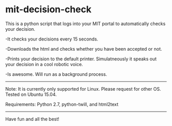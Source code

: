# mit-decision-check

This is a python script that logs into your MIT portal to automatically checks your decision.

-It checks your decisions every 15 seconds.

-Downloads the html and checks whether you have been accepted or not.

-Prints your decision to the default printer. Simulatneously it speaks out your decision in a cool robotic voice.

-Is awesome. Will run as a background process.


-----------------

Note: It is currently only supported for Linux. Please request for other OS. Tested on Ubuntu 15.04.

Requirements: Python 2.7, python-twill, and html2text

-----------------

Have fun and all the best!

